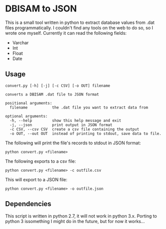 # DBISAM to JSON

This is a small tool written in python to extract database values from .dat files programmatically. I couldn't find any tools on the web to do so, so I wrote one myself.
Currently it can read the following fields:

- Varchar
- Int
- Float
- Date

## Usage

```
convert.py [-h] [-j] [-c CSV] [-o OUT] filename

converts a DBISAM .dat file to JSON format

positional arguments:
  filename           the .dat file you want to extract data from

optional arguments:
  -h, --help         show this help message and exit
  -j, --json         print output in JSON format
  -c CSV, --csv CSV  create a csv file containing the output
  -o OUT, --out OUT  instead of printing to stdout, save data to file.

```

The following will print the file's records to stdout in JSON format:
```
python convert.py <filename>
```

The following exports to a csv file:
```
python convert.py <filename> -c outfile.csv
```

This will export to a JSON file:
```
python convert.py <filename> -o outfile.json
```

## Dependencies

This script is written in python 2.7, it will not work in python 3.x.
Porting to python 3 issomething I might do in the future, but for now it works...
